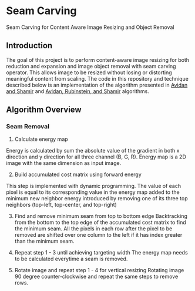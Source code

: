 # Seam Carving
Seam Carving for Content Aware Image Resizing and Object Removal

## Introduction
The goal of this project is to perform content-aware image resizing for both reduction and expansion and image object removal with seam carving operator. This allows image to be resized without losing or distorting meaningful content from scaling. The code in this repository and technique described below is an implementation of the algorithm presented in [Avidan and Shamir](http://graphics.cs.cmu.edu/courses/15-463/2007_fall/hw/proj2/imret.pdf) and [Avidan, Rubinstein, and Shamir](http://www.merl.com/publications/docs/TR2008-064.pdf) algorithms.

## Algorithm Overview
### Seam Removal
1. Calculate energy map

Energy is calculated by sum the absolute value of the gradient in both x direction and y direction for all three channel (B, G, R). Energy map is a 2D image with the same dimension as input image. 

2. Build accumulated cost matrix using forward energy

This step is implemented with dynamic programming. The value of each pixel is equal to its corresponding value in the energy map added to the minimum new neighbor energy introduced by removing one of its three top neighbors (top-left, top-center, and top-right)

3. Find and remove minimum seam from top to bottom edge
Backtracking from the bottom to the top edge of the accumulated cost matrix to find the minimum seam. All the pixels in each row after the pixel to be removed are shifted over one column to the left if it has index greater than the minimum seam.

4. Repeat step 1 - 3 until achieving targeting width 
The energy map needs to be calculated everytime a seam is removed.

5. Rotate image and repeat step 1 - 4 for vertical resizing
Rotating image 90 degree counter-clockwise and repeat the same steps to remove rows.







